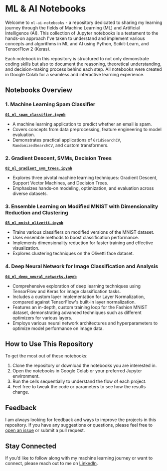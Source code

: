 # ML & AI Notebooks

Welcome to `ml-ai-notebooks` - a repository dedicated to sharing my learning journey through the fields of Machine Learning (ML) and Artificial Intelligence (AI). This collection of Jupyter notebooks is a testament to the hands-on approach I've taken to understand and implement various concepts and algorithms in ML and AI using Python, Scikit-Learn, and TensorFlow 2 (Keras).

Each notebook in this repository is structured to not only demonstrate coding skills but also to document the reasoning, theoretical understanding, and decision-making process behind each step. All notebooks were created in Google Colab for a seamless and interactive learning experience.

## Notebooks Overview

### 1. Machine Learning Spam Classifier
**[`01_ml_spam_classifier.ipynb`](./01_ml_spam_classifier.ipynb)**
- A machine learning application to predict whether an email is spam.
- Covers concepts from data preprocessing, feature engineering to model evaluation.
- Demonstrates practical applications of `GridSearchCV`, `RandomizedSearchCV`, and custom transformers.

### 2. Gradient Descent, SVMs, Decision Trees
**[`02_ml_gradient_svm_trees.ipynb`](./02_ml_gradient_svm_trees.ipynb.ipynb)**
- Explores three pivotal machine learning techniques: Gradient Descent, Support Vector Machines, and Decision Trees.
- Emphasizes hands-on modeling, optimization, and evaluation across diverse datasets.

### 3. Ensemble Learning on Modified MNIST with Dimensionality Reduction and Clustering
**[`03_ml_mnist_olivetti.ipynb`](./03_ml_mnist_olivetti.ipynb)**
- Trains various classifiers on modified versions of the MNIST dataset.
- Uses ensemble methods to boost classification performance.
- Implements dimensionality reduction for faster training and effective visualization.
- Explores clustering techniques on the Olivetti face dataset.

### 4. Deep Neural Network for Image Classification and Analysis
**[`04_ml_deep_neural_networks.ipynb`](./04_ml_deep_neural_networks.ipynb)**
- Comprehensive exploration of deep learning techniques using TensorFlow and Keras for image classification tasks.
- Includes a custom layer implementation for Layer Normalization, compared against TensorFlow's built-in layer normalization.
- Features an in-depth, custom training loop for the Fashion MNIST dataset, demonstrating advanced techniques such as different optimizers for various layers.
- Employs various neural network architectures and hyperparameters to optimize model performance on image data.

## How to Use This Repository

To get the most out of these notebooks:
1. Clone the repository or download the notebooks you are interested in.
2. Open the notebooks in Google Colab or your preferred Jupyter environment.
3. Run the cells sequentially to understand the flow of each project.
4. Feel free to tweak the code or parameters to see how the results change.

## Feedback

I am always looking for feedback and ways to improve the projects in this repository. If you have any suggestions or questions, please feel free to [open an issue](https://github.com/SochaK148/ml-ai-notebooks/issues) or submit a pull request.

## Stay Connected

If you’d like to follow along with my machine learning journey or want to connect, please reach out to me on [LinkedIn](https://www.linkedin.com/in/konrad-socha-69a9b4295/).
